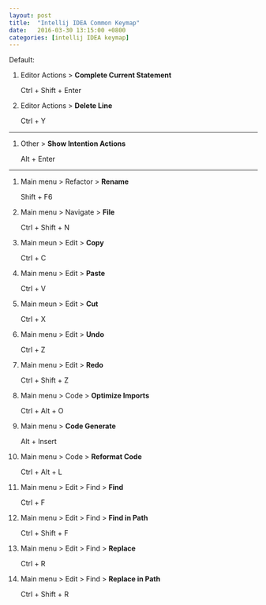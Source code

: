 ```yaml
---
layout: post
title:  "Intellij IDEA Common Keymap"
date:   2016-03-30 13:15:00 +0800
categories: [intellij IDEA keymap]
---
```


Default:

1. Editor Actions > **Complete Current Statement**

	Ctrl + Shift + Enter

2. Editor Actions > **Delete Line**

	Ctrl + Y

---

1. Other > **Show Intention Actions**

	Alt + Enter

---

1. Main menu > Refactor > **Rename**

	Shift + F6

2. Main menu > Navigate > **File**

	Ctrl + Shift + N

3. Main meun > Edit > **Copy**

	Ctrl + C

4. Main menu > Edit > **Paste**

	Ctrl + V

5. Main meun > Edit > **Cut**

	Ctrl + X

6. Main menu > Edit > **Undo**

	Ctrl + Z

7. Main menu > Edit > **Redo**

	Ctrl + Shift + Z

8. Main menu > Code > **Optimize Imports**

	Ctrl + Alt + O

9. Main menu > **Code Generate**

	Alt + Insert

10. Main menu > Code > **Reformat Code**

	Ctrl + Alt + L

11. Main menu > Edit > Find > **Find**

	Ctrl + F

12. Main menu > Edit > Find > **Find in Path**

	Ctrl + Shift + F

13. Main menu > Edit > Find > **Replace**

	Ctrl + R

14. Main menu > Edit > Find > **Replace in Path**

	Ctrl + Shift + R